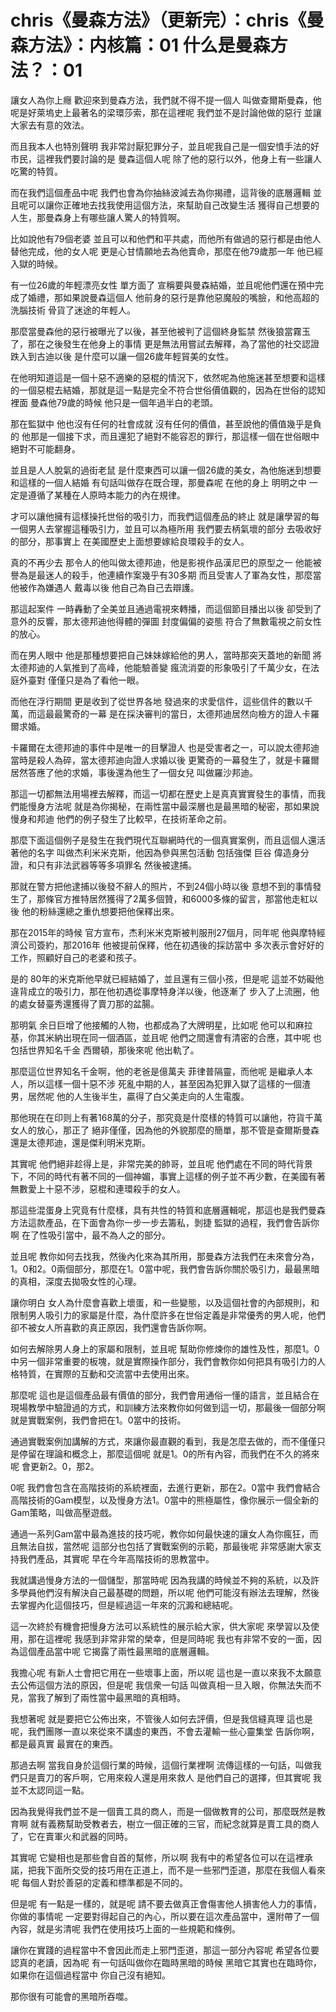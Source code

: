 # chris《曼森方法》（更新完）：chris《曼森方法》：内核篇：01 什么是曼森方法？：01

讓女人為你上癮 歡迎來到曼森方法，我們就不得不提一個人 叫做查爾斯曼森，他呢是好萊塢史上最著名的梁環莎索，那在這裡呢 我們並不是討論他做的惡行 並讓大家去有意的效法。

而且我本人也特別聲明 我非常討厭犯罪分子，並且呢我自己是一個安憤手法的好市民，這裡我們要討論的是 曼森這個人呢 除了他的惡行以外，他身上有一些讓人吃驚的特質。

而在我們這個產品中呢 我們也會為你抽絲波減去為你揭禮，這背後的底層邏輯 並且呢可以讓你正確地去找我使用這個方法，來幫助自己改變生活 獲得自己想要的人生，那曼森身上有哪些讓人驚人的特質啊。

比如說他有79個老婆 並且可以和他們和平共處，而他所有做過的惡行都是由他人替他完成，他的女人呢 更是心甘情願地去為他賣命，那麼在他79歲那一年 他已經入獄的時候。

有一位26歲的年輕漂亮女性 單方面了 宣稱要與曼森結婚，並且呢他們還在預中完成了婚禮，那如果說曼森這個人 他前身的惡行是靠他惡魔般的嘴臉，和他高超的洗腦技術 骨貨了迷途的年輕人。

那麼當曼森他的惡行被曝光了以後，甚至他被判了這個終身監禁 然後狼當霧玉了，那在之後發生在他身上的事情 更是無法用嘗試去解釋，為了當他的社交認證跌入到古迪以後 是什麼可以讓一個26歲年輕貿美的女性。

在他明知道這是一個十惡不適樂的惡棍的情況下，依然呢為他施迷甚至想要和這樣的一個惡棍去結婚，那就是這一點是完全不符合世俗價值觀的，因為在世俗的認知裡面 曼森他79歲的時候 他只是一個年過半白的老頭。

那在監獄中 他也沒有任何的社會成就 沒有任何的價值，甚至說他的價值幾乎是負的 他那是一個接下求，而且還犯了絕對不能容忍的罪行，那這樣一個在世俗眼中 絕對不可能翻身。

並且是人人脫氣的過街老鼠 是什麼東西可以讓一個26歲的美女，為他施迷到想要和這樣的一個人結婚 有句話叫做存在既合理，那曼森呢 在他的身上 明明之中 一定是遵循了某種在人原時本能力的內在規律。

才可以讓他擁有這樣操托世俗的吸引力，而我們這個產品的終止 就是讓學習的每一個男人去掌握這種吸引力，並且可以為極所用 我們要去柄氣壞的部分 去吸收好的部分，那事實上 在美國歷史上面想要嫁給良環殺手的女人。

真的不再少去 那令人的他叫做太德邦迪，他是影視作品漢尼巴的原型之一 他能被譽為是最迷人的殺手，他連續作案幾乎有30多期 而且受害人了軍為女性，那麼當他被作為嫌遇人 戴毒以後 他自己為自己去辯護。

那這起案件 一時轟動了全美並且通過電視來轉播，而這個節目播出以後 卻受到了意外的反響，那太德邦迪他得體的彈圖 封度偏偏的姿態 符合了無數電視之前女性的放心。

而在男人眼中 他是那種想要把自己妹妹嫁給他的男人，當時那突天蓋地的新聞 將太德邦迪的人氣推到了高峰，他能驗善變 瘋流消耍的形象吸引了千萬少女，在法庭外臺對 僅僅只是為了看他一眼。

而他在浮行期間 更是收到了從世界各地 發過來的求愛信件，這些信件的數以千萬，而這最最驚奇的一幕 是在採決審判的當日，太德邦迪居然向檢方的證人卡羅爾求婚。

卡羅爾在太德邦迪的事件中是唯一的目擊證人 也是受害者之一，可以說太德邦迪當時是殺人為碎，當太德邦迪向證人求婚以後 更驚奇的一幕發生了，就是卡羅爾居然答應了他的求婚，事後還為他生了一個女兒 叫做羅沙邦迪。

那這一切都無法用場裡去解釋，而這一切都在歷史上是真真實實發生的事情，而我們能慢身方法呢 就是為你揭秘，在兩性當中最深層也是最黑暗的秘密，那如果說慢身和邦迪 他們的例子發生了比較早，在技術革命之前。

那麼下面這個例子是發生在我們現代互聯網時代的一個真實案例，而且這個人還活著他的名字 叫做杰利米米克斯，他因為參與黑包活動 包括強傑 巨谷 偉造身分證，和只有非法武器等等多項罪名 然後被逮捕。

那就在警方把他逮捕以後發不辭人的照片，不到24個小時以後 意想不到的事情發生了，那條官方推特居然獲得了2萬多個贊，和6000多條的留言，那當他走紅以後 他的粉絲還總之重仇想要把他保釋出來。

那在2015年的時候 官方宣布，杰利米米克斯被判服刑27個月，同年呢 他與摩特經濟公司簽約，那2016年 他被提前保釋，他在初遇後的採訪當中 多次表示會好好的工作，照顧好自己的老婆和孩子。

是的 80年的米克斯他早就已經結婚了，並且還有三個小孩，但是呢 這並不妨礙他違背成立的吸引力，那在他初遇從事摩特身洋以後，他逐漸了 步入了上流圈，他的處女替臺秀還獲得了賣刀那的盆腸。

那明氣 余日巨增了他接觸的人物，也都成為了大牌明星，比如呢 他可以和麻拉基，你其米納出現在同一個酒區，並且呢 他們之間還會有清密的合應，其中呢 也包括世界知名千金 西爾頓，那後來呢 他出軌了。

那麼這位世界知名千金啊，他的老爸是億萬夫 菲律普隔靈，而他呢 是繼承人本人，所以這樣一個十惡不涉 死亂中期的人，甚至因為犯罪入獄了這樣的一個渣男，居然呢 他的人生後半生，贏得了白父美走向的人生電腹。

那他現在在印则上有著168萬的分子，那究竟是什麼樣的特質可以讓他，符貨千萬女人的放心，那正了 絕非僅僅，因為他的外貌那麼的簡單，那不管是查爾斯曼森還是太德邦迪，還是傑利明米克斯。

其實呢 他們絕非趁得上是，非常完美的帥哥，並且呢 他們處在不同的時代背景下，不同的時代有著不同的一個神媚，事實上這樣的例子並不再少數，在美國有著無數愛上十惡不涉，惡棍和連環殺手的女人。

那這些混蛋身上究竟有什麼樣，具有共性的特質和底層邏輯呢，那這也是我們曼森方法這款產品，在下面會為你一步一步去籌私，剝捷 監獄的過程，我們會告訴你啊 在了性吸引當中，最不為人之的部分。

並且呢 教你如何去找我，然後內化來為其所用，那曼森方法我們在未來會分為，1。0和2。0兩個部分，那麼在1。0當中呢，我們會告訴你關於吸引力，最最黑暗的真相，深度去拋吸女性的心理。

讓你明白 女人為什麼會喜歡上壞蛋，和一些變態，以及這個社會的內部規則，和限制男人吸引力的家屬是什麼，為什麼許多在世俗定義是非常優秀的男人呢，他們卻不被女人所喜歡的真正原因，我們還會告訴你啊。

如何去解除男人身上的家屬和限制，並且呢 幫助你修煉你的雄性及性，那麼1。0中另一個非常重要的板塊，就是實際操作部分，我們會教你如何把具有吸引力的人格特質，在實際的互動和交流當中去使用出來。

那麼呢 這也是這個產品最有價值的部分，我們會用通俗一懂的語言，並且結合在現場教學中驗證過的方式，和訓練方法來教你如何做到這一切，那最後一個部分啊 就是實戰案例，我們會把在1。0當中的技術。

通過實戰案例加講解的方式，來讓你最直觀的看到，我是怎麼去做的，而不僅僅只是停留在理論和概念上，那麼這個呢 就是1。0的所有內容，而我們在不久的將來呢 會更新2。0，那2。

0呢 我們會包含在高階技術的系統裡面，去進行更新，那在2。0當中 我們會結合高階技術的Gam模型，以及慢身方法1。0當中的熊極屬性，像你展示一個全新的Gam策略，叫做高壓遊戲。

通過一系列Gam當中最為進技的技巧呢，教你如何最快速的讓女人為你瘋狂，而且無法自拔，當然呢 這部分也包括了實戰案例的示範，那最後呢 非常感謝大家支持我們產品，其實呢 早在今年高階技術的思教當中。

我就講過慢身方法的一個儲型，那當時呢 因為我講的時候並不夠的系統，以及許多學員他們沒有解決自己最基礎的問題，所以呢 他們可能沒有辦法去理解，然後去掌握內化這個技巧，但是經過這一年來的沉澱和總結呢。

這一次終於有機會把慢身方法可以系統性的展示給大家，供大家呢 來學習以及使用，那在這裡呢 我感到非常非常的榮幸，但是同時呢 我也有非常不安的一面，因為這個產品當中呢 它揭露了兩性最黑暗的底層邏輯。

我擔心呢 有新人士會把它用在一些壞事上面，所以呢 這也是一直以來我不太願意去公佈這個方法的原因，但是呢 我信衆一句話 叫做真相一旦入眼，你無法失而不見，當我了解到了兩性當中最黑暗的真相時。

我想著呢 就是要把它公佈出來，不管後人如何去評價，但是我信縫真理 這也是呢，我們團隊一直以來從來不講虛的東西，不會去灌輸一些心靈集堂 告訴你啊，都是最真實 最實在的東西。

那過去啊 當我自身於這個行業的時候，這個行業裡啊 流傳這樣的一句話，叫做我們只是賣刀的客戶啊，它用來殺人還是用來救人 是他們自己的選擇，但其實呢 我並不太認同這一點。

因為我覺得我們並不是一個賣工具的商人，而是一個做教育的公司，那麼既然是教育啊 就有義務幫助受教者去，樹立一個正確的三官，而紀念就算是賣工具的商人了，它在賣軍火和武器的同時。

其實呢 它變相也是那些會自首的幫修，所以啊 我有中的希望各位可以在這裡承諾，把我下面所交受的技巧用在正道上，而不是一些邪門歪道，那麼在我個人看來呢 每個人對於善惡的定義和標準都是不同的。

但是呢 有一點是一樣的，就是呢 請不要去做真正會傷害他人損害他人力的事情，你做的事情呢 一定要對得起自己的內心，所以要在這次產品當中，還附帶了一個內容，就是劣清呢 我們在使用技巧上面的一些規範和條例。

讓你在實踐的過程當中不會因此而走上邪門歪道，那這一部分內容呢 希望各位要認真的老讀，因為呢 有一句話叫做你在臨時黑暗的時候 黑暗它其實也在臨時你，如果你在這個過程當中 你自己沒有絕知。

那你很有可能會的黑暗所吞噬。